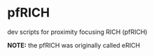 # pfRICH

dev scripts for proximity focusing RICH (pfRICH)

**NOTE:** the pfRICH was originally called eRICH
